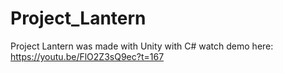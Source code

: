# Project_Lantern
Project Lantern was made with Unity with C#
watch demo here:
https://youtu.be/FlO2Z3sQ9ec?t=167
